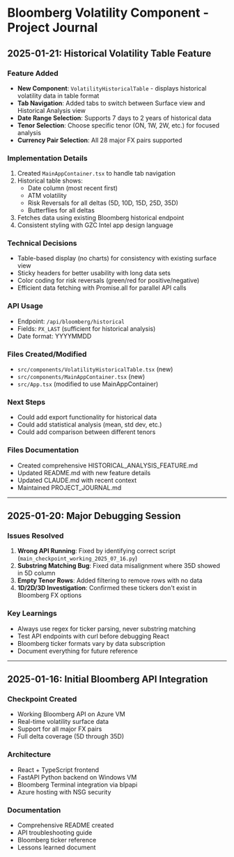 # Bloomberg Volatility Component - Project Journal

## 2025-01-21: Historical Volatility Table Feature

### Feature Added
- **New Component**: `VolatilityHistoricalTable` - displays historical volatility data in table format
- **Tab Navigation**: Added tabs to switch between Surface view and Historical Analysis view
- **Date Range Selection**: Supports 7 days to 2 years of historical data
- **Tenor Selection**: Choose specific tenor (ON, 1W, 2W, etc.) for focused analysis
- **Currency Pair Selection**: All 28 major FX pairs supported

### Implementation Details
1. Created `MainAppContainer.tsx` to handle tab navigation
2. Historical table shows:
   - Date column (most recent first)
   - ATM volatility
   - Risk Reversals for all deltas (5D, 10D, 15D, 25D, 35D)
   - Butterflies for all deltas
3. Fetches data using existing Bloomberg historical endpoint
4. Consistent styling with GZC Intel app design language

### Technical Decisions
- Table-based display (no charts) for consistency with existing surface view
- Sticky headers for better usability with long data sets
- Color coding for risk reversals (green/red for positive/negative)
- Efficient data fetching with Promise.all for parallel API calls

### API Usage
- Endpoint: `/api/bloomberg/historical`
- Fields: `PX_LAST` (sufficient for historical analysis)
- Date format: YYYYMMDD

### Files Created/Modified
- `src/components/VolatilityHistoricalTable.tsx` (new)
- `src/components/MainAppContainer.tsx` (new)
- `src/App.tsx` (modified to use MainAppContainer)

### Next Steps
- Could add export functionality for historical data
- Could add statistical analysis (mean, std dev, etc.)
- Could add comparison between different tenors

### Files Documentation
- Created comprehensive HISTORICAL_ANALYSIS_FEATURE.md
- Updated README.md with new feature details
- Updated CLAUDE.md with recent context
- Maintained PROJECT_JOURNAL.md

---

## 2025-01-20: Major Debugging Session

### Issues Resolved
1. **Wrong API Running**: Fixed by identifying correct script (`main_checkpoint_working_2025_07_16.py`)
2. **Substring Matching Bug**: Fixed data misalignment where 35D showed in 5D column
3. **Empty Tenor Rows**: Added filtering to remove rows with no data
4. **1D/2D/3D Investigation**: Confirmed these tickers don't exist in Bloomberg FX options

### Key Learnings
- Always use regex for ticker parsing, never substring matching
- Test API endpoints with curl before debugging React
- Bloomberg ticker formats vary by data subscription
- Document everything for future reference

---

## 2025-01-16: Initial Bloomberg API Integration

### Checkpoint Created
- Working Bloomberg API on Azure VM
- Real-time volatility surface data
- Support for all major FX pairs
- Full delta coverage (5D through 35D)

### Architecture
- React + TypeScript frontend
- FastAPI Python backend on Windows VM
- Bloomberg Terminal integration via blpapi
- Azure hosting with NSG security

### Documentation
- Comprehensive README created
- API troubleshooting guide
- Bloomberg ticker reference
- Lessons learned document